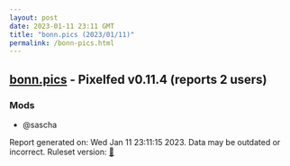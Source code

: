 ```yaml
---
layout: post
date: 2023-01-11 23:11 GMT
title: "bonn.pics (2023/01/11)"
permalink: /bonn-pics.html
---
```



## [bonn.pics](https://bonn.pics) - Pixelfed v0.11.4 (reports 2 users)

### Mods
 * @sascha

Report generated on: Wed Jan 11 23:11:15 2023. Data may be outdated or incorrect.
Ruleset version: [🧁](/version-cupcake)
